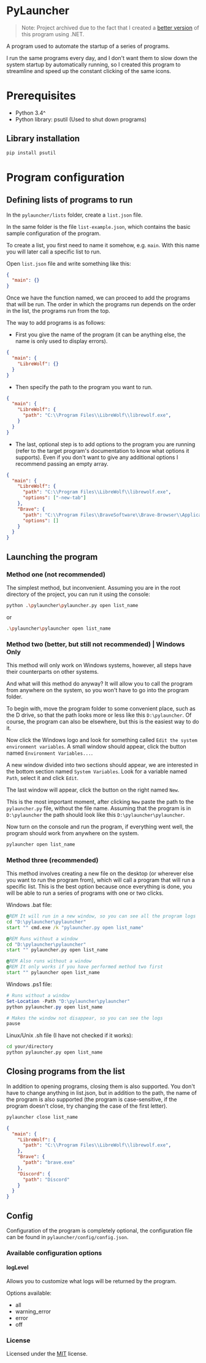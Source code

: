 # PyLauncher

> Note: Project archived due to the fact that I created a [better version](https://github.com/MASSHUU12/program-runner) of this program using .NET.

A program used to automate the startup of a series of programs.

I run the same programs every day, and I don't want them to slow down the system startup by automatically running, so I created this program to streamline and speed up the constant clicking of the same icons.

# Prerequisites

- Python 3.4^
- Python library: psutil (Used to shut down programs)

## Library installation

```sh
pip install psutil
```

# Program configuration

## Defining lists of programs to run

In the `pylauncher/lists` folder, create a `list.json` file.

In the same folder is the file `list-example.json`, which contains the basic sample configuration of the program.

To create a list, you first need to name it somehow, e.g. `main`. With this name you will later call a specific list to run.

Open `list.json` file and write something like this:

```json
{
  "main": {}
}
```

Once we have the function named, we can proceed to add the programs that will be run. The order in which the programs run depends on the order in the list, the programs run from the top.

The way to add programs is as follows:
- First you give the name of the program (it can be anything else, the name is only used to display errors).

```json
{
  "main": {
    "LibreWolf": {}
  }
}
```

- Then specify the path to the program you want to run.

```json
{
  "main": {
    "LibreWolf": {
      "path": "C:\\Program Files\\LibreWolf\\librewolf.exe",
    }
  }
}
```

- The last, optional step is to add options to the program you are running (refer to the target program's documentation to know what options it supports). Even if you don't want to give any additional options I recommend passing an empty array.

```json
{
  "main": {
    "LibreWolf": {
      "path": "C:\\Program Files\\LibreWolf\\librewolf.exe",
      "options": ["-new-tab"]
    },
    "Brave": {
      "path": "C:\\Program Files\\BraveSoftware\\Brave-Browser\\Application\\brave.exe",
      "options": []
    }
  }
}
```

## Launching the program

### Method one (not recommended)

The simplest method, but inconvenient.
Assuming you are in the root directory of the project, you can run it using the console:

```bash
python .\pylauncher\pylauncher.py open list_name
```

or

```bash
.\pylauncher\pylauncher open list_name
```

### Method two (better, but still not recommended) | Windows Only

This method will only work on Windows systems, however, all steps have their counterparts on other systems.

And what will this method do anyway? It will allow you to call the program from anywhere on the system, so you won't have to go into the program folder.

To begin with, move the program folder to some convenient place, such as the D drive, so that the path looks more or less like this `D:\pylauncher`.
Of course, the program can also be elsewhere, but this is the easiest way to do it.

Now click the Windows logo and look for something called `Edit the system environment variables`.
A small window should appear, click the button named `Environment Variables...`.

A new window divided into two sections should appear, we are interested in the bottom section named `System Variables`. Look for a variable named `Path`, select it and click `Edit`.

The last window will appear, click the button on the right named `New`.

This is the most important moment, after clicking `New` paste the path to the `pylauncher.py` file, without the file name. Assuming that the program is in `D:\pylauncher` the path should look like this `D:\pylauncher\pylauncher`.

Now turn on the console and run the program, if everything went well, the program should work from anywhere on the system.

```bash
pylauncher open list_name
```

### Method three (recommended)

This method involves creating a new file on the desktop (or wherever else you want to run the program from), which will call a program that will run a specific list.
This is the best option because once everything is done, you will be able to run a series of programs with one or two clicks.

Windows .bat file:

```bat
@REM It will run in a new window, so you can see all the program logs
cd "D:\pylauncher\pylauncher"
start "" cmd.exe /k "pylauncher.py open list_name"

@REM Runs without a window
cd "D:\pylauncher\pylauncher"
start "" pylauncher.py open list_name

@REM Also runs without a window
@REM It only works if you have performed method two first
start "" pylauncher open list_name
```

Windows .ps1 file:

```ps1
# Runs without a window
Set-Location -Path "D:\pylauncher\pylauncher"
python pylauncher.py open list_name

# Makes the window not disappear, so you can see the logs
pause
```

Linux/Unix .sh file (I have not checked if it works):

```sh
cd your/directory
python pylauncher.py open list_name
```

## Closing programs from the list

In addition to opening programs, closing them is also supported. You don't have to change anything in list.json, but in addition to the path, the name of the program is also supported (the program is case-sensitive, if the program doesn't close, try changing the case of the first letter).

```sh
pylauncher close list_name
```

```json
{
  "main": {
    "LibreWolf": {
      "path": "C:\\Program Files\\LibreWolf\\librewolf.exe",
    },
    "Brave": {
      "path": "brave.exe"
    },
    "Discord": {
      "path": "Discord"
    }
  }
}
```

## Config

Configuration of the program is completely optional, the configuration file can be found in `pylauncher/config/config.json`.

### Available configuration options

#### logLevel

Allows you to customize what logs will be returned by the program.

Options available:

- all
- warning_error
- error
- off

### License

Licensed under the [MIT](https://github.com/MASSHUU12/pylauncher/blob/master/LICENSE) license.
